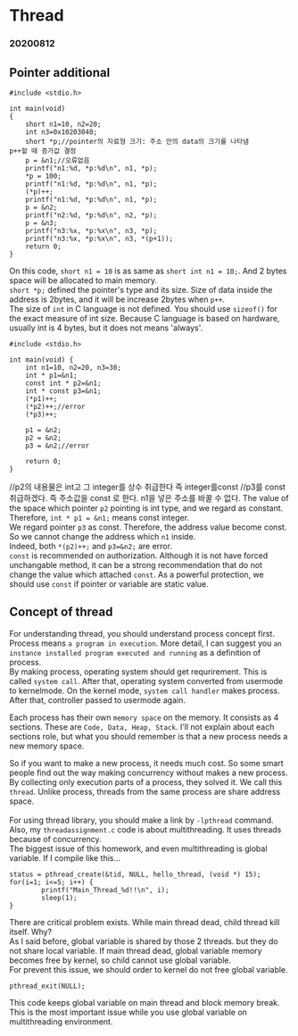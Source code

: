 # Thread

### 20200812

## Pointer additional

```
#include <stdio.h>

int main(void)
{
    short n1=10, n2=20;
    int n3=0x10203040;
    short *p;//pointer의 자료형 크기: 주소 안의 data의 크기를 나타냄
p++할 때 증가값 결정
    p = &n1;//오류없음
    printf("n1:%d, *p:%d\n", n1, *p);
    *p = 100;
    printf("n1:%d, *p:%d\n", n1, *p);
    (*p)++;
    printf("n1:%d, *p:%d\n", n1, *p);
    p = &n2;
    printf("n2:%d, *p:%d\n", n2, *p);
    p = &n3;
    printf("n3:%x, *p:%x\n", n3, *p);
    printf("n3:%x, *p:%x\n", n3, *(p+1));
    return 0;
}
```
On this code, `short n1 = 10` is as same as `short int n1 = 10;`. And 2 bytes space will be allocated to main memory.<br>
`short *p;` defined the pointer's type and its size. Size of data inside the address is 2bytes, and it will be increase 2bytes when `p++`.
<br>
The size of `int` in C language is not defined. You should use `sizeof()` for the exact measure of int size.
Because C language is based on hardware, usually int is 4 bytes, but it does not means 'always'.

```
#include <stdio.h>

int main(void) {
    int n1=10, n2=20, n3=30;
    int * p1=&n1;
    const int * p2=&n1;
    int * const p3=&n1;
    (*p1)++;
    (*p2)++;//error
    (*p3)++;

    p1 = &n2;
    p2 = &n2;
    p3 = &n2;//error
    
    return 0;
}
```
//p2의 내용물은 int고 그 integer를 상수 취급한다
즉 integer를const
//p3를 const 취급하겠다. 즉 주소값을 const 로 한다. 
n1을 넣은 주소를 바꿀 수 없다. 
The value of the space which pointer `p2` pointing is int type, and we regard as constant.
Therefore, `int * p1 = &n1;` means const integer.<br>
We regard pointer `p3` as const. Therefore, the address value become const. 
So we cannot change the address which `n1` inside. 
<br>
Indeed, both `*(p2)++;` and `p3=&n2;` are error.
<Br>
`const` is recommended on authorization. Although it is not have forced unchangable method, it can be a strong recommendation that do not change the value which attached `const`.
As a powerful protection, we should use `const` if pointer or variable are static value.
<br>

## Concept of thread

For understanding thread, you should understand process concept first.<br>
Process means `a program in execution`. More detail, I can suggest you `an instance installed program executed and running` as a definition of process.<br>
By making process, operating system should get requrirement. This is called `system call`. After that, operating system converted from 
usermode to kernelmode. On the kernel mode, `system call handler` makes process. After that, controller passed to usermode again.<br>

Each process has their own `memory space` on the memory. It consists as 4 sections. These are `Code, Data, Heap, Stack`. I'll not explain about each sections role, but what you should remember
is that a new process needs a new memory space.<br>

So if you want to make a new process, it needs much cost. So some smart people find out the way making concurrency without makes a new process.<br>
By collecting only execution parts of a process, they solved it. We call this `thread`. Unlike process, threads from the same process are share address space.<br>
<br>
For using thread library, you should make a link by `-lpthread` command.<br>
Also, my `threadassignment.c` code is about multithreading. It uses threads because of concurrency. <br>
The biggest issue of this homework, and even multithreading is global variable. If I compile like this...
```
status = pthread_create(&tid, NULL, hello_thread, (void *) 15);
for(i=1; i<=5; i++) {
        printf("Main_Thread_%d!!\n", i);
        sleep(1);
}
```
There are critical problem exists. While main thread dead, child thread kill itself. Why?<br>
As I said before, global variable is shared by those 2 threads. but they do not share local variable.
If main thread dead, global variable memory becomes free by kernel, so child cannot use global variable.<br>
For prevent this issue, we should order to kernel do not free global variable.
```
pthread_exit(NULL);
```
This code keeps global variable on main thread and block memory break.<br>
This is the most important issue while you use global variable on multithreading environment.

